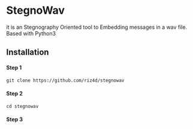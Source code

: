 # StegnoWav

it is an Stegnography Oriented tool to Embedding messages in a wav file.
Based with Python3

## Installation

#### Step 1
`git clone https://github.com/riz4d/stegnowav`
#### Step 2
`cd stegnowav`
#### Step 3
